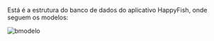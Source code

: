 Está é a estrutura do banco de dados do aplicativo HappyFish, onde seguem os modelos:

![bmodelo](https://github.com/Xsaviox1/HappyFish/assets/71562050/496af76e-8095-4a7d-9247-abaf3ebaf71d)

